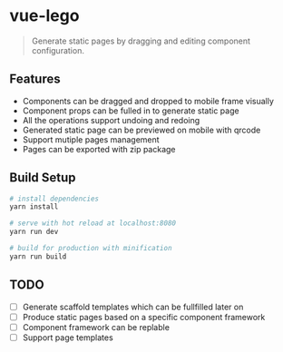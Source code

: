 # vue-lego

> Generate static pages by dragging and editing component configuration.

## Features

* Components can be dragged and dropped to mobile frame visually
* Component props can be fulled in to generate static page
* All the operations support undoing and redoing
* Generated static page can be previewed on mobile with qrcode
* Support mutiple pages management
* Pages can be exported with zip package

## Build Setup

``` bash
# install dependencies
yarn install

# serve with hot reload at localhost:8080
yarn run dev

# build for production with minification
yarn run build
```

## TODO

- [ ] Generate scaffold templates which can be fullfilled later on
- [ ] Produce static pages based on a specific component framework
- [ ] Component framework can be replable
- [ ] Support page templates
